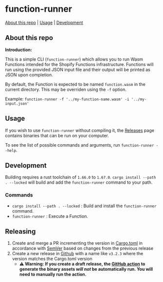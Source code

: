 # function-runner

[About this repo](#about-this-repo) | [Usage](#usage) | [Development](#development)

## About this repo

**Introduction:**

This is a simple CLI (`function-runner`) which allows you to run Wasm
Functions intended for the Shopify Functions infrastructure. Functions will run using
the provided JSON input file and their output will be printed as JSON
upon completion.

By default, the Function is expected to be named `function.wasm` in the
current directory. This may be overriden using the `-f` option.

Example: `function-runner -f '../my-function-name.wasm' -i '../my-input.json'`

## Usage

If you wish to use `function-runner` without compiling it, the [Releases](https://github.com/Shopify/function-runner/releases) page
contains binaries that can be run on your computer.

To see the list of possible commands and arguments, run `function-runner --help`.

## Development

Building requires a rust toolchain of `1.66.0` to `1.67.0`. `cargo install --path . --locked` will build
and add the `function-runner` command to your path.

### Commands

- `cargo install --path . --locked` : Build and install the `function-runner` command.
- `function-runner` : Execute a Function.

## Releasing

1. Create and merge a PR incrementing the version in [Cargo.toml](https://github.com/Shopify/function-runner/blob/main/Cargo.toml#L11) in accordance with [SemVer](https://semver.org/) based on changes from the previous release
1. Create a new release in [Github](https://github.com/Shopify/function-runner/releases/new) with a name like `v3.2.3` where the version matches the Cargo.toml version
    - **:warning: Warning: If you create a draft release, the [GitHub action](https://github.com/Shopify/function-runner/actions/workflows/publish.yml) to generate the binary assets _will not_ be automatically run. You will need to manually run the action.**
